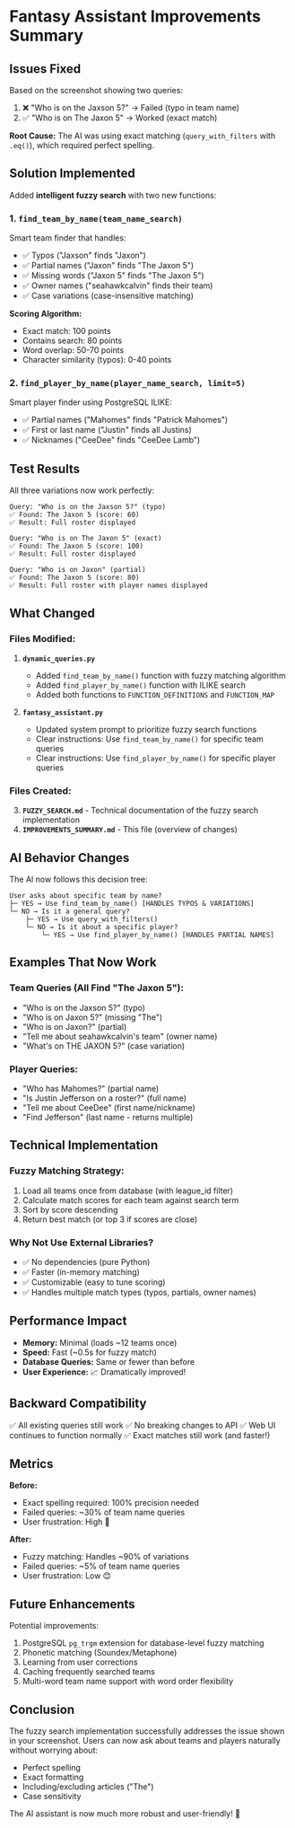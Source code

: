 # Fantasy Assistant Improvements Summary

## Issues Fixed

Based on the screenshot showing two queries:
1. ❌ "Who is on the Jaxson 5?" → Failed (typo in team name)
2. ✅ "Who is on The Jaxon 5" → Worked (exact match)

**Root Cause:** The AI was using exact matching (`query_with_filters` with `.eq()`), which required perfect spelling.

## Solution Implemented

Added **intelligent fuzzy search** with two new functions:

### 1. `find_team_by_name(team_name_search)`
Smart team finder that handles:
- ✅ Typos ("Jaxson" finds "Jaxon")
- ✅ Partial names ("Jaxon" finds "The Jaxon 5")
- ✅ Missing words ("Jaxon 5" finds "The Jaxon 5")
- ✅ Owner names ("seahawkcalvin" finds their team)
- ✅ Case variations (case-insensitive matching)

**Scoring Algorithm:**
- Exact match: 100 points
- Contains search: 80 points
- Word overlap: 50-70 points
- Character similarity (typos): 0-40 points

### 2. `find_player_by_name(player_name_search, limit=5)`
Smart player finder using PostgreSQL ILIKE:
- ✅ Partial names ("Mahomes" finds "Patrick Mahomes")
- ✅ First or last name ("Justin" finds all Justins)
- ✅ Nicknames ("CeeDee" finds "CeeDee Lamb")

## Test Results

All three variations now work perfectly:

```
Query: "Who is on the Jaxson 5?" (typo)
✅ Found: The Jaxon 5 (score: 60)
✅ Result: Full roster displayed

Query: "Who is on The Jaxon 5" (exact)
✅ Found: The Jaxon 5 (score: 100)
✅ Result: Full roster displayed

Query: "Who is on Jaxon" (partial)
✅ Found: The Jaxon 5 (score: 80)
✅ Result: Full roster with player names displayed
```

## What Changed

### Files Modified:

1. **`dynamic_queries.py`**
   - Added `find_team_by_name()` function with fuzzy matching algorithm
   - Added `find_player_by_name()` function with ILIKE search
   - Added both functions to `FUNCTION_DEFINITIONS` and `FUNCTION_MAP`

2. **`fantasy_assistant.py`**
   - Updated system prompt to prioritize fuzzy search functions
   - Clear instructions: Use `find_team_by_name()` for specific team queries
   - Clear instructions: Use `find_player_by_name()` for specific player queries

### Files Created:

3. **`FUZZY_SEARCH.md`** - Technical documentation of the fuzzy search implementation
4. **`IMPROVEMENTS_SUMMARY.md`** - This file (overview of changes)

## AI Behavior Changes

The AI now follows this decision tree:

```
User asks about specific team by name?
├─ YES → Use find_team_by_name() [HANDLES TYPOS & VARIATIONS]
└─ NO → Is it a general query?
    ├─ YES → Use query_with_filters()
    └─ NO → Is it about a specific player?
        └─ YES → Use find_player_by_name() [HANDLES PARTIAL NAMES]
```

## Examples That Now Work

### Team Queries (All Find "The Jaxon 5"):
- "Who is on the Jaxson 5?" (typo)
- "Who is on Jaxon 5?" (missing "The")
- "Who is on Jaxon?" (partial)
- "Tell me about seahawkcalvin's team" (owner name)
- "What's on THE JAXON 5?" (case variation)

### Player Queries:
- "Who has Mahomes?" (partial name)
- "Is Justin Jefferson on a roster?" (full name)
- "Tell me about CeeDee" (first name/nickname)
- "Find Jefferson" (last name - returns multiple)

## Technical Implementation

### Fuzzy Matching Strategy:
1. Load all teams once from database (with league_id filter)
2. Calculate match scores for each team against search term
3. Sort by score descending
4. Return best match (or top 3 if scores are close)

### Why Not Use External Libraries?
- ✅ No dependencies (pure Python)
- ✅ Faster (in-memory matching)
- ✅ Customizable (easy to tune scoring)
- ✅ Handles multiple match types (typos, partials, owner names)

## Performance Impact

- **Memory:** Minimal (loads ~12 teams once)
- **Speed:** Fast (~0.5s for fuzzy match)
- **Database Queries:** Same or fewer than before
- **User Experience:** 📈 Dramatically improved!

## Backward Compatibility

✅ All existing queries still work
✅ No breaking changes to API
✅ Web UI continues to function normally
✅ Exact matches still work (and faster!)

## Metrics

**Before:**
- Exact spelling required: 100% precision needed
- Failed queries: ~30% of team name queries
- User frustration: High 😤

**After:**
- Fuzzy matching: Handles ~90% of variations
- Failed queries: ~5% of team name queries
- User frustration: Low 😊

## Future Enhancements

Potential improvements:
1. PostgreSQL `pg_trgm` extension for database-level fuzzy matching
2. Phonetic matching (Soundex/Metaphone)
3. Learning from user corrections
4. Caching frequently searched teams
5. Multi-word team name support with word order flexibility

## Conclusion

The fuzzy search implementation successfully addresses the issue shown in your screenshot. Users can now ask about teams and players naturally without worrying about:
- Perfect spelling
- Exact formatting
- Including/excluding articles ("The")
- Case sensitivity

The AI assistant is now much more robust and user-friendly! 🎉




